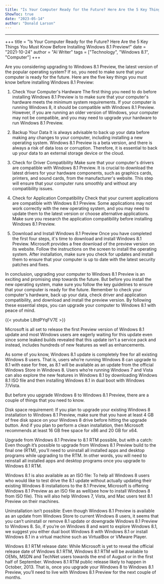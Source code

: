 ```yaml
---
title: "Is Your Computer Ready for the Future? Here Are the 5 Key Things You Must Know Before Installing Windows 8.1 Preview!"
ShowToc: true 
date: "2023-05-14"
author: "Donald Larson"
---
```

*****
+++
title = "Is Your Computer Ready for the Future? Here Are the 5 Key Things You Must Know Before Installing Windows 8.1 Preview!"
date = "2021-10-24"
author = "AI Writer"
tags = ["Technology", "Windows 8.1", "Computer"]
+++

Are you considering upgrading to Windows 8.1 Preview, the latest version of the popular operating system? If so, you need to make sure that your computer is ready for the future. Here are the five key things you must know before installing Windows 8.1 Preview:

1. Check Your Computer's Hardware
The first thing you need to do before installing Windows 8.1 Preview is to make sure that your computer's hardware meets the minimum system requirements. If your computer is running Windows 8, it should be compatible with Windows 8.1 Preview. However, if you are running an older version of Windows, your computer may not be compatible, and you may need to upgrade your hardware to run Windows 8.1 Preview.

2. Backup Your Data
It is always advisable to back up your data before making any changes to your computer, including installing a new operating system. Windows 8.1 Preview is a beta version, and there is always a risk of data loss or corruption. Therefore, it is essential to back up your data to an external storage device or the cloud.

3. Check for Driver Compatibility
Make sure that your computer's drivers are compatible with Windows 8.1 Preview. It is crucial to download the latest drivers for your hardware components, such as graphics cards, printers, and sound cards, from the manufacturer's website. This step will ensure that your computer runs smoothly and without any compatibility issues.

4. Check for Application Compatibility
Check that your current applications are compatible with Windows 8.1 Preview. Some applications may not work correctly with the new operating system, and you may need to update them to the latest version or choose alternative applications. Make sure you research the application compatibility before installing Windows 8.1 Preview.

5. Download and Install Windows 8.1 Preview
Once you have completed the first four steps, it's time to download and install Windows 8.1 Preview. Microsoft provides a free download of the preview version on its website. Follow the instructions on the screen to install the operating system. After installation, make sure you check for updates and install them to ensure that your computer is up to date with the latest security patches and fixes.

In conclusion, upgrading your computer to Windows 8.1 Preview is an exciting and promising step towards the future. But before you install the new operating system, make sure you follow the key guidelines to ensure that your computer is ready for the future. Remember to check your computer's hardware, back up your data, check driver and application compatibility, and download and install the preview version. By following these essential steps, you can upgrade your computer to Windows 8.1 with peace of mind.

{{< youtube L8tdPYqFV7E >}} 



Microsoft is all set to release the first Preview version of Windows 8.1 update and most Windows users are eagerly waiting for this update even since some leaked builds revealed that this update isn’t a service pack and instead, includes hundreds of new features as well as enhancements. 
 
As some of you know, Windows 8.1 update is completely free for all existing Windows 8 users. That is, users who’re running Windows 8 can upgrade to 8.1 with ease for free, as 8.1 will be available as an update from the official Windows Store in Windows 8. Users who’re running Windows 7 and Vista can also explore the new features in Windows 8.1 by downloading Windows 8.1 ISO file and then installing Windows 8.1 in dual boot with Windows 7/Vista.
 









 
But before you upgrade Windows 8 to Windows 8.1 Preview, there are a couple of things that you need to know.
 
Disk space requirement: If you plan to upgrade your existing Windows 8 installation to Windows 8.1 Preview, make sure that you have at least 4 GB of free disk space on your Windows 8 drive before hitting the upgrade button. And if you plan to perform a clean installation, then Microsoft recommends at least 16 GB free space for x86 and 20 GB for x64.
 
Upgrade from Windows 8.1 Preview to 8.1 RTM possible, but with a catch: Even though it’s possible to upgrade from Windows 8.1 Preview build to the final one (RTM), you’ll need to uninstall all installed apps and desktop programs while upgrading to the RTM. In other words, you will need to reinstall all installed apps and desktop programs once you upgrade to Windows 8.1 RTM. 
 
Windows 8.1 is also available as an ISO file: To help all Windows 8 users who would like to test drive the 8.1 update without actually updating their existing Windows 8 installations to the 8.1 Preview, Microsoft is offering Windows 8.1 Preview as an ISO file as well(see how to install Windows 8 from ISO file). This will also help Windows 7, Vista, and Mac users test 8.1 Preview on their machines.
 
Uninstallation isn’t possible: Even though Windows 8.1 Preview is available as an update from Windows Store to current Windows 8 users, it seems that you can’t uninstall or remove 8.1 update or downgrade Windows 8.1 Preview to Windows 8. So, if you’re on Windows 8 and want to explore Windows 8.1, we suggest you either dual boot Windows 8 with Windows 8.1 or install Windows 8.1 in a virtual machine such as VirtualBox or VMware Player.
 
Windows 8.1 RTM release date: While Microsoft is yet to reveal the official release date of Windows 8.1 RTM, Windows 8.1 RTM will be available to OEMs, MSDN and TechNet users towards the end of August or in the first half of September. Windows 8.1 RTM public release likely to happen in October, 2013. That is, once you upgrade your Windows 8 to Windows 8.1 Preview, you’ll need to live with Windows 8.1 Preview for the next couple of months.



